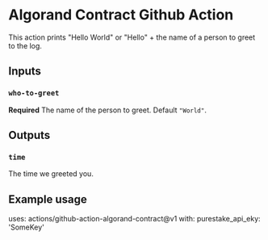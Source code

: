 # Algorand Contract Github Action

This action prints "Hello World" or "Hello" + the name of a person to greet to the log.

## Inputs

### `who-to-greet`

**Required** The name of the person to greet. Default `"World"`.

## Outputs

### `time`

The time we greeted you.

## Example usage

uses: actions/github-action-algorand-contract@v1
with:
  purestake_api_eky: 'SomeKey'